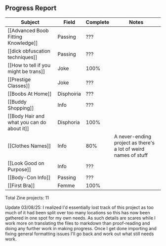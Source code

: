 ## Progress Report

| Subject                                    | Field      | Complete | Notes                                                           |
| ------------------------------------------ | ---------- | -------- | --------------------------------------------------------------- |
| [[Advanced Boob Fitting Knowledge]]        | Passing    | ???      |                                                                 |
| [[dick obfuscation techniques]]            | Passing    | ???      |                                                                 |
| [[How to tell if you might be trans]]      | Joke       | 100%     |                                                                 |
| [[Prestige Classes]]                       | Joke       | ???      |                                                                 |
| [[Boobs At Home]]                          | Disphoiria | ???      |                                                                 |
| [[Buddy Shopping]]                         | Info       | ???      |                                                                 |
| [[Body Hair and what you can do about it]] | Disphoria  | 100%     |                                                                 |
| [[Clothes Names]]                          | Info       | 80%      | A never-ending project as there's a lot of weird names of stuff |
| [[Look Good on Purpose]]                   | Info       | ???      |                                                                 |
| [[Body-Con Info]]                          | Passing    | ???      |                                                                 |
| [[First Bra]]                              | Femme      | 100%     |                                                                 |

Total Zine projects: 11

Update 03/08/25:
I realized I'd essentially lost track of this project as too much of it had been split over too many locations so this has now been gathered in one spot for my own needs.
As such details are scares while I work more on translating the files to markdown than proof-reading and doing any further work in making progress.
Once I get done importing and fixing general formatting issues I'll go back and work out what still needs work.

